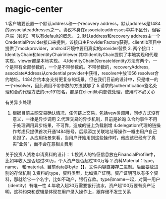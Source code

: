 # magic-center

1.客户端要设置一个默认address和一个recovery address，默认address是1484的associateaddresses之一。协议本身在associateaddresses中并不区分，但客户端（钱包）可以有default的概念。
2. 默认address和recovery address由一个CredentialProvider接口来提供，该接口由ProviderFactory获得。clientlib项目中提供了mockprovider，android环境中要用真实的provider替换
3. 两个接口：IdentityChain和IdentityChainViewer.其中IdentityChain提供了本地实现和代理实现。viewer都是本地实现。
4.IdentityChain的createIdentity方法有两个，一个是带有全部参数的，一个是不带参数的。不带参数的，recoveryAddress, associateAddress从credential provider中获得，resolver中放1056 resolver合约地址。1484合约本身支持更复杂的场景，但在我们目前的设计中，只是唯一的一个resolver，因此调用不带参数的方法就够了
5.请求的autherntication签名处理和合约代理方法的erc191签名，都是在clientlib内部做处理，使用时不必关心


有关异步处理
1. 根据目前主网交易确认情况，任何链上交易，包括vew类调用，同步方式没有意义，一律是异步调用
2.代理交易的异步机制，目前是轮询
3.合约事件不用于处理调用异步结果，不可靠，造成的链上负载剧增
4.delegation代理的链操作考虑只提供首次开通1484账号，后续添加关联地址等操作一概由用户自己负担了。从应用场景来看，当用户开始用到这些操作时，他应该已经有了真实“业务”，而不会在意相关费用



关于投资人资格申请资料的设计：
1.投资人的特征信息放在FinancialProfile中，比如年收入是否超过30万，个人资产是否超过100万等
2.资料Material：type， name， 和material。目前data是byte【】，文件内容直接存二进制。后面要放进别的存储机制
3.资料的type，资料类型，比如资产证明。资产证明可以有多个资料，那就给它一个名字，比如不动产，银行存款。type和name一起，对同一用户（identity）有唯一性
4.年收入超30万需要银行流水，资产超100万要有资产证明，这种约束和逻辑是体现在用户录入操作上，跟存储不发生关系



